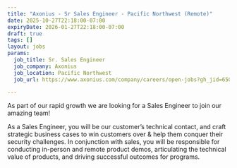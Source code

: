 ```yaml
---
title: "Axonius - Sr Sales Engineer - Pacific Northwest (Remote)"
date: 2025-10-27T22:18:00-07:00
expiryDate: 2026-01-27T22:18:00-07:00
draft: true
tags: []
layout: jobs
params:
  job_title: Sr. Sales Engineer
  job_company: Axonius
  job_location: Pacific Northwest
  job_url: https://www.axonius.com/company/careers/open-jobs?gh_jid=6508498003

---
```


As part of our rapid growth we are looking for a Sales Engineer to join our amazing team! 

As a Sales Engineer, you will be our customer’s technical contact, and craft strategic business cases to win customers over & help them conquer their security challenges. In conjunction with sales, you will be responsible for conducting in-person and remote product demos, articulating the technical value of products, and driving successful outcomes for programs.
